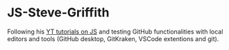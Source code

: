 # JS-Steve-Griffith
Following his [YT tutorials on JS](https://www.youtube.com/channel/UCTBGXCJHORQjivtgtMsmkAQ/playlists) 
and testing GitHub functionalities with local editors and tools (GitHub desktop, GitKraken, VSCode extentions and git).
